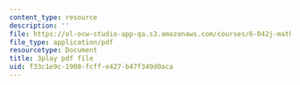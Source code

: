 ```yaml
---
content_type: resource
description: ''
file: https://ol-ocw-studio-app-qa.s3.amazonaws.com/courses/6-042j-mathematics-for-computer-science-spring-2015/f33c1e9c1908fcffe427b47f349d0aca_yTrtVwKZkwU.pdf
file_type: application/pdf
resourcetype: Document
title: 3play pdf file
uid: f33c1e9c-1908-fcff-e427-b47f349d0aca
---
```

